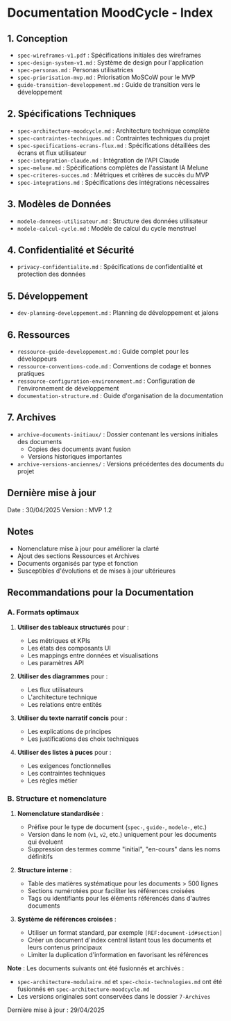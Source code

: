 # Documentation MoodCycle - Index

## 1. Conception
- `spec-wireframes-v1.pdf` : Spécifications initiales des wireframes
- `spec-design-system-v1.md` : Système de design pour l'application
- `spec-personas.md` : Personas utilisatrices
- `spec-priorisation-mvp.md` : Priorisation MoSCoW pour le MVP
- `guide-transition-developpement.md` : Guide de transition vers le développement

## 2. Spécifications Techniques
- `spec-architecture-moodcycle.md` : Architecture technique complète
- `spec-contraintes-techniques.md` : Contraintes techniques du projet
- `spec-specifications-ecrans-flux.md` : Spécifications détaillées des écrans et flux utilisateur
- `spec-integration-claude.md` : Intégration de l'API Claude
- `spec-melune.md` : Spécifications complètes de l'assistant IA Melune
- `spec-criteres-succes.md` : Métriques et critères de succès du MVP
- `spec-integrations.md` : Spécifications des intégrations nécessaires

## 3. Modèles de Données
- `modele-donnees-utilisateur.md` : Structure des données utilisateur
- `modele-calcul-cycle.md` : Modèle de calcul du cycle menstruel

## 4. Confidentialité et Sécurité
- `privacy-confidentialite.md` : Spécifications de confidentialité et protection des données

## 5. Développement
- `dev-planning-developpement.md` : Planning de développement et jalons

## 6. Ressources
- `ressource-guide-developpement.md` : Guide complet pour les développeurs
- `ressource-conventions-code.md` : Conventions de codage et bonnes pratiques
- `ressource-configuration-environnement.md` : Configuration de l'environnement de développement
- `documentation-structure.md` : Guide d'organisation de la documentation

## 7. Archives
- `archive-documents-initiaux/` : Dossier contenant les versions initiales des documents
  - Copies des documents avant fusion
  - Versions historiques importantes
- `archive-versions-anciennes/` : Versions précédentes des documents du projet

## Dernière mise à jour
Date : 30/04/2025
Version : MVP 1.2

## Notes
- Nomenclature mise à jour pour améliorer la clarté
- Ajout des sections Ressources et Archives
- Documents organisés par type et fonction
- Susceptibles d'évolutions et de mises à jour ultérieures

## Recommandations pour la Documentation

### A. Formats optimaux
1. **Utiliser des tableaux structurés** pour :
    - Les métriques et KPIs
    - Les états des composants UI
    - Les mappings entre données et visualisations
    - Les paramètres API

2. **Utiliser des diagrammes** pour :
    - Les flux utilisateurs
    - L'architecture technique
    - Les relations entre entités

3. **Utiliser du texte narratif concis** pour :
    - Les explications de principes
    - Les justifications des choix techniques

4. **Utiliser des listes à puces** pour :
    - Les exigences fonctionnelles
    - Les contraintes techniques
    - Les règles métier

### B. Structure et nomenclature
1. **Nomenclature standardisée** :
    - Préfixe pour le type de document (`spec-`, `guide-`, `modele-`, etc.)
    - Version dans le nom (`v1`, `v2`, etc.) uniquement pour les documents qui évoluent
    - Suppression des termes comme "initial", "en-cours" dans les noms définitifs

2. **Structure interne** :
    - Table des matières systématique pour les documents > 500 lignes
    - Sections numérotées pour faciliter les références croisées
    - Tags ou identifiants pour les éléments référencés dans d'autres documents

3. **Système de références croisées** :
    - Utiliser un format standard, par exemple `[REF:document-id#section]`
    - Créer un document d'index central listant tous les documents et leurs contenus principaux
    - Limiter la duplication d'information en favorisant les références

**Note** : Les documents suivants ont été fusionnés et archivés :
- `spec-architecture-modulaire.md` et `spec-choix-technologies.md` ont été fusionnés en `spec-architecture-moodcycle.md`
- Les versions originales sont conservées dans le dossier `7-Archives`

Dernière mise à jour : 29/04/2025